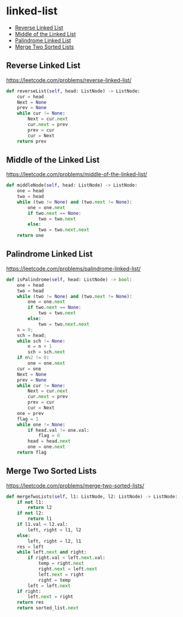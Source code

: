 # linked-list

+ [Reverse Linked List](#reverse-linked-list)
+ [Middle of the Linked List](#middle-of-the-Linked-List)
+ [Palindrome Linked List](#palindrome-linked-list)
+ [Merge Two Sorted Lists](#merge-two-sorted-lists)

## Reverse Linked List

https://leetcode.com/problems/reverse-linked-list/

```python
def reverseList(self, head: ListNode) -> ListNode:
    cur = head
    Next = None
    prev = None
    while cur != None:
        Next = cur.next
        cur.next = prev
        prev = cur
        cur = Next
    return prev  
```
## Middle of the Linked List

https://leetcode.com/problems/middle-of-the-linked-list/

```python
def middleNode(self, head: ListNode) -> ListNode:
    one = head
    two = head
    while (two != None) and (two.next != None):
        one = one.next
        if two.next == None:
            two = two.next
        else:
            two = two.next.next
    return one
```

## Palindrome Linked List

https://leetcode.com/problems/palindrome-linked-list/

```python
def isPalindrome(self, head: ListNode) -> bool:
    one = head
    two = head
    while (two != None) and (two.next != None):
        one = one.next
        if two.next == None:
            two = two.next
        else:
            two = two.next.next
    n = 0;
    sch = head;
    while sch != None:
        n = n + 1
        sch = sch.next
    if n%2 != 0:
        one = one.next
    cur = one
    Next = None
    prev = None
    while cur != None:
        Next = cur.next
        cur.next = prev
        prev = cur
        cur = Next
    one = prev
    flag = 1
    while one != None:
        if head.val != one.val:
            flag = 0
        head = head.next
        one = one.next
    return flag
```

## Merge Two Sorted Lists


https://leetcode.com/problems/merge-two-sorted-lists/

```python
def mergeTwoLists(self, l1: ListNode, l2: ListNode) -> ListNode:
    if not l1: 
        return l2
    if not l2: 
        return l1
    if l1.val < l2.val:
        left, right = l1, l2 
    else:
        left, right = l2, l1
    res = left
    while left.next and right:
        if right.val < left.next.val:
            temp = right.next
            right.next = left.next
            left.next = right
            right = temp
        left = left.next   
    if right:
        left.next = right
    return res
    return sorted_list.next
```
